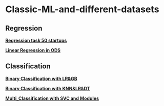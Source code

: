 # Classic-ML-and-different-datasets

## Regression

[**Regression task 50 startups**](https://github.com/Artemjzhukov/Classic-ML-and-different-datasets/blob/81d85a4bc18b6c62ff69ce194b731cd2a71218c2/ML-101/50%20startups%20(Regression)/Readme.md)

[**Linear Regression in ODS**](https://github.com/Artemjzhukov/Classic-ML-and-different-datasets/blob/81d85a4bc18b6c62ff69ce194b731cd2a71218c2/ODS/Autumn%202025/1%20Linear%20Regression/Readme.md)

## Classification

[**Binary Classification with LR&GB**](https://github.com/Artemjzhukov/Classic-ML-and-different-datasets/blob/main/gender/readme.md)

[**Binary Classification with KNN&LR&DT**](https://github.com/Artemjzhukov/Classic-ML-and-different-datasets/blob/main/Portuguese%20winequality/Readme.md)

[**Multi_Classification with SVC and Modules**](https://github.com/Artemjzhukov/Classic-ML-and-different-datasets/blob/main/Multi_class%20(SVC)/Readme.md)
